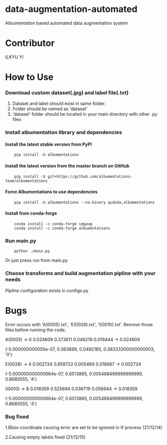 # data-augmentation-automated
Albumentation based automated data augmentation system

# Contributor
ILKYU YI

# How to Use
### Download custom dataset(.jpg) and label file(.txt)
1. Dataset and label should exist in same folder.
2. Folder should be named as 'dataset'
3. 'dataset' folder should be located in your main directory with other .py files

### Install albumentation library and dependencies
#### Install the latest stable version from PyPI
```shell script
    pip install -U albumentations  
```
#### Install the latest version from the master branch on GitHub
```shell script
    pip install -U git+https://github.com/albumentations-team/albumentations 
```
#### Force Albumentations to use dependencies
```shell script
    pip install -U albumentations --no-binary qudida,albumentations
```
#### Install from conda-forge
```shell script
    conda install -c conda-forge imgaug
    conda install -c conda-forge albumentations
```

### Run main.py
```shell script
    python ./main.py
```
Or just press run from main.py

### Choose transforms and build augmentation pipline with your needs
Pipline configuration exists in configs.py

# Bugs
Error occurs with 'A(0005).txt', 'E(0028).txt', 'I(0010).txt'.
Remove those files before running the code.

A(0005) -> 0 0.024609 0.373611 0.049219 0.019444 -> 0.024609

(-5.000000000005e-07, 0.363889, 0.0492185, 0.38333300000000003, '0')

E(0028) -> 4 0.002734 0.859722 0.005469 0.016667 -> 0.002734

(-5.000000000000664e-07, 0.8513885, 0.005468499999999999, 0.8680555, '4')

I(0010) -> 8 0.018359 0.525694 0.036719 0.056944 -> 0.018359

(-5.000000000000664e-07, 0.8513885, 0.005468499999999999, 0.8680555, '4')

### Bug fixed 

1.Bbox coordinate causing error are set to be ignored in tf process (21/12/14)

2.Causing empty labels fixed (21/12/15)
